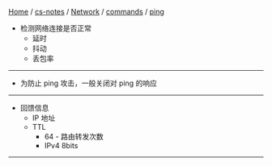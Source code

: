 [Home](https://mengxianbin.github.io) /
[cs-notes](https://mengxianbin.github.io/cs-notes/site) /
[Network](https://mengxianbin.github.io/cs-notes/site/Network) /
[commands](https://mengxianbin.github.io/cs-notes/site/Network/commands) /
[ping](https://mengxianbin.github.io/cs-notes/site/Network/commands/ping)

* 检测网络连接是否正常
    * 延时
    * 抖动
    * 丢包率

---

* 为防止 ping 攻击，一般关闭对 ping 的响应

---

* 回馈信息
    * IP 地址
    * TTL
        * 64 - 路由转发次数
        * IPv4 8bits

---
